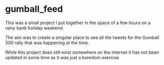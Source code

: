 gumball_feed
============

This was a small project I put together in the space of a few hours on a rainy bank holiday weekend.

The aim was to create a singular place to see all the tweets for the Gumball 300 rally that was happening at the time.

While this project does still exist somewhere on the internet it has not been updated in some time as it was just a boredom exercise
